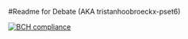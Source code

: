 #Readme for Debate (AKA tristanhoobroeckx-pset6)



[![BCH compliance](https://bettercodehub.com/edge/badge/Tristanhx/tristanhoobroeckx-pset6?branch=master)](https://bettercodehub.com/)

